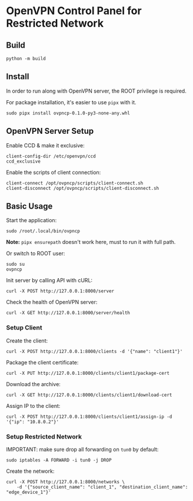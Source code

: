 # OpenVPN Control Panel for Restricted Network

## Build

```shell
python -m build
```

## Install

In order to run along with OpenVPN server, the ROOT privilege is required.

For package installation, it's easier to use `pipx` with it.

```shell
sudo pipx install ovpncp-0.1.0-py3-none-any.whl
```

## OpenVPN Server Setup

Enable CCD & make it exclusive:

```shell
client-config-dir /etc/openvpn/ccd
ccd_exclusive
```

Enable the scripts of client connection:

```shell
client-connect /opt/ovpncp/scripts/client-connect.sh
client-disconnect /opt/ovpncp/scripts/client-disconnect.sh
```

## Basic Usage

Start the application:

```shell
sudo /root/.local/bin/ovpncp
```

**Note:** `pipx ensurepath` doesn't work here, must to run it with full path.

Or switch to ROOT user:

```shell
sudo su
ovpncp
```

Init server by calling API with cURL:

```shell
curl -X POST http://127.0.0.1:8000/server
```

Check the health of OpenVPN server:

```shell
curl -X GET http://127.0.0.1:8000/server/health
```

### Setup Client

Create the client:

```shell
curl -X POST http://127.0.0.1:8000/clients -d '{"name": "client1"}'
```

Package the client certificate:

```shell
curl -X PUT http://127.0.0.1:8000/clients/client1/package-cert
```

Download the archive:

```shell
curl -X GET http://127.0.0.1:8000/clients/client1/download-cert
```

Assign IP to the client:

```shell
curl -X POST http://127.0.0.1:8000/clients/client1/assign-ip -d '{"ip": "10.8.0.2"}'
```

### Setup Restricted Network

IMPORTANT: make sure drop all forwarding on `tun0` by default:

```shell
sudo iptables -A FORWARD -i tun0 -j DROP
```

Create the network:

```shell
curl -X POST http://127.0.0.1:8000/networks \ 
    -d '{"source_client_name": "client_1", "destination_client_name": "edge_device_1"}'
```
